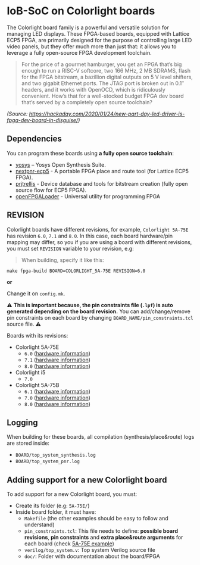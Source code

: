 # IoB-SoC on Colorlight boards

The Colorlight board family is a powerful and versatile solution for managing LED displays. These FPGA-based boards, equipped with Lattice ECP5 FPGA, are primarily designed for the purpose of controlling large LED video panels, but they offer much more than just that: it allows you to leverage a fully open-source FPGA development toolchain.

> For the price of a gourmet hamburger, you get an FPGA that’s big enough to run a RISC-V softcore, two 166 MHz, 2 MB SDRAMS, flash for the FPGA bitstream, a bazillion digital outputs on 5 V level shifters, and two gigabit Ethernet ports. The JTAG port is broken out in 0.1″ headers, and it works with OpenOCD, which is ridiculously convenient. How’s that for a well-stocked budget FPGA dev board that’s served by a completely open source toolchain?

*(Source: https://hackaday.com/2020/01/24/new-part-day-led-driver-is-fpga-dev-board-in-disguise/)*

## Dependencies
You can program these boards using **a fully open source toolchain**:
- [yosys](https://github.com/YosysHQ/yosys) – Yosys Open Synthesis Suite.
- [nextpnr-ecp5](https://github.com/YosysHQ/nextpnr) - A portable FPGA place and route tool (for Lattice ECP5 FPGA).
- [prjtrellis](https://github.com/YosysHQ/prjtrellis) - Device database and tools for bitstream creation (fully open source flow for ECP5 FPGA).
- [openFPGALoader](https://github.com/trabucayre/openFPGALoader) - Universal utility for programming FPGA

## REVISION
Colorlight boards have different revisions, for example, `Colorlight 5A-75E` has revision `6.0`, `7.1` and `8.0`.
In this case, each board hardware/pin mapping may differ, so you if you are using a board with different revisions, you must set `REVISION` variable to your revision, e.g:

> When building, specify it like this:
```
make fpga-build BOARD=COLORLIGHT_5A-75E REVISION=6.0
```

**or**

Change it on `config.mk`.

⚠️ **This is important because, the pin constraints file (`.lpf`) is auto generated depending on the board revision.** You can add/change/remove pin constraints on each board by changing `BOARD_NAME/pin_constraints.tcl` source file. ⚠️

Boards with its revisions:
- Colorlight 5A-75E
  - `6.0` ([hardware information](./COLORLIGHT_5A-75E/doc/hardware_V6.0.md))
  - `7.1` ([hardware information](./COLORLIGHT_5A-75E/doc/hardware_V7.1.md))
  - `8.0` ([hardware information](./COLORLIGHT_5A-75E/doc/hardware_V6.0.md))
- Colorlight i5
  - `7.0`
- Colorlight 5A-75B
  - `6.1` ([hardware information](./COLORLIGHT_5A-75B/doc/hardware_V6.1.md))
  - `7.0` ([hardware information](./COLORLIGHT_5A-75B/doc/hardware_V7.0.md))
  - `8.0` ([hardware information](./COLORLIGHT_5A-75B/doc/hardware_V8.0.md))

## Logging
When building for these boards, all compilation (synthesis/place&route) logs are stored inside:
- `BOARD/top_system_synthesis.log`
- `BOARD/top_system_pnr.log`

## Adding support for a new Colorlight board
To add support for a new Colorlight board, you must:
- Create its folder (e.g: `5A-75E/`)
- Inside board folder, it must have:
  - `Makefile` (the other examples should be easy to follow and understand)
  - `pin_constraints.tcl`: This file needs to define: **possible board revisions**, **pin constraints** and **extra place&route arguments** for each board (check [5A-75E example](5A-75E/pin_constraints.tcl))
  - `verilog/top_system.v`: Top system Verilog source file
  - `doc/`: Folder with documentation about the board/FPGA
